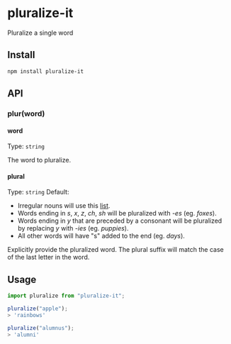# pluralize-it

Pluralize a single word

## Install

```sh
npm install pluralize-it
```

## API

### plur(word)

#### word

Type: `string`

The word to pluralize.

#### plural

Type: `string`
Default:

- Irregular nouns will use this [list](https://github.com/sindresorhus/irregular-plurals/blob/main/irregular-plurals.json).
- Words ending in _s_, _x_, _z_, _ch_, _sh_ will be pluralized with _-es_ (eg. _foxes_).
- Words ending in _y_ that are preceded by a consonant will be pluralized by replacing _y_ with _-ies_ (eg. _puppies_).
- All other words will have "s" added to the end (eg. _days_).

Explicitly provide the pluralized word.
The plural suffix will match the case of the last letter in the word.

## Usage

```js
import pluralize from "pluralize-it";

pluralize("apple");
> 'rainbows'

pluralize("alumnus");
> 'alumni'
```
